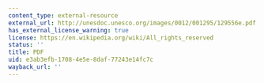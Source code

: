 ```yaml
---
content_type: external-resource
external_url: http://unesdoc.unesco.org/images/0012/001295/129556e.pdf
has_external_license_warning: true
license: https://en.wikipedia.org/wiki/All_rights_reserved
status: ''
title: PDF
uid: e3ab3efb-1708-4e5e-8daf-77243e14fc7c
wayback_url: ''
---
```

